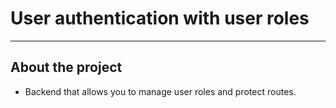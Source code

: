 # User authentication with user roles

---

## About the project

- Backend that allows you to manage user roles and protect routes.
